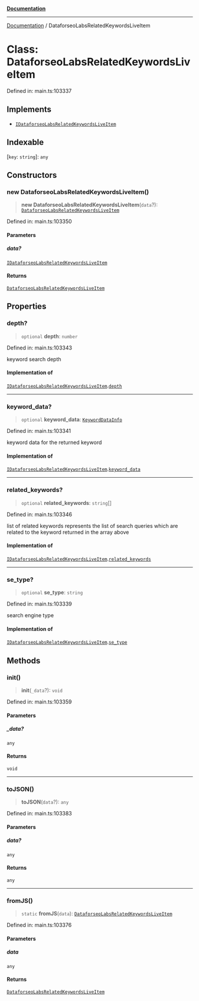 [**Documentation**](../README.md)

***

[Documentation](../README.md) / DataforseoLabsRelatedKeywordsLiveItem

# Class: DataforseoLabsRelatedKeywordsLiveItem

Defined in: main.ts:103337

## Implements

- [`IDataforseoLabsRelatedKeywordsLiveItem`](../interfaces/IDataforseoLabsRelatedKeywordsLiveItem.md)

## Indexable

\[`key`: `string`\]: `any`

## Constructors

### new DataforseoLabsRelatedKeywordsLiveItem()

> **new DataforseoLabsRelatedKeywordsLiveItem**(`data`?): [`DataforseoLabsRelatedKeywordsLiveItem`](DataforseoLabsRelatedKeywordsLiveItem.md)

Defined in: main.ts:103350

#### Parameters

##### data?

[`IDataforseoLabsRelatedKeywordsLiveItem`](../interfaces/IDataforseoLabsRelatedKeywordsLiveItem.md)

#### Returns

[`DataforseoLabsRelatedKeywordsLiveItem`](DataforseoLabsRelatedKeywordsLiveItem.md)

## Properties

### depth?

> `optional` **depth**: `number`

Defined in: main.ts:103343

keyword search depth

#### Implementation of

[`IDataforseoLabsRelatedKeywordsLiveItem`](../interfaces/IDataforseoLabsRelatedKeywordsLiveItem.md).[`depth`](../interfaces/IDataforseoLabsRelatedKeywordsLiveItem.md#depth)

***

### keyword\_data?

> `optional` **keyword\_data**: [`KeywordDataInfo`](KeywordDataInfo.md)

Defined in: main.ts:103341

keyword data for the returned keyword

#### Implementation of

[`IDataforseoLabsRelatedKeywordsLiveItem`](../interfaces/IDataforseoLabsRelatedKeywordsLiveItem.md).[`keyword_data`](../interfaces/IDataforseoLabsRelatedKeywordsLiveItem.md#keyword_data)

***

### related\_keywords?

> `optional` **related\_keywords**: `string`[]

Defined in: main.ts:103346

list of related keywords
represents the list of search queries which are related to the keyword returned in the array above

#### Implementation of

[`IDataforseoLabsRelatedKeywordsLiveItem`](../interfaces/IDataforseoLabsRelatedKeywordsLiveItem.md).[`related_keywords`](../interfaces/IDataforseoLabsRelatedKeywordsLiveItem.md#related_keywords)

***

### se\_type?

> `optional` **se\_type**: `string`

Defined in: main.ts:103339

search engine type

#### Implementation of

[`IDataforseoLabsRelatedKeywordsLiveItem`](../interfaces/IDataforseoLabsRelatedKeywordsLiveItem.md).[`se_type`](../interfaces/IDataforseoLabsRelatedKeywordsLiveItem.md#se_type)

## Methods

### init()

> **init**(`_data`?): `void`

Defined in: main.ts:103359

#### Parameters

##### \_data?

`any`

#### Returns

`void`

***

### toJSON()

> **toJSON**(`data`?): `any`

Defined in: main.ts:103383

#### Parameters

##### data?

`any`

#### Returns

`any`

***

### fromJS()

> `static` **fromJS**(`data`): [`DataforseoLabsRelatedKeywordsLiveItem`](DataforseoLabsRelatedKeywordsLiveItem.md)

Defined in: main.ts:103376

#### Parameters

##### data

`any`

#### Returns

[`DataforseoLabsRelatedKeywordsLiveItem`](DataforseoLabsRelatedKeywordsLiveItem.md)
